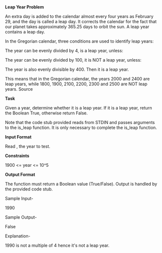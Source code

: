 **Leap Year Problem**

An extra day is added to the calendar almost every four years as February 29, and the day is called a leap day. It corrects the calendar for the fact that our planet takes approximately 365.25 days to orbit the sun. A leap year contains a leap day.

In the Gregorian calendar, three conditions are used to identify leap years:

The year can be evenly divided by 4, is a leap year, unless:

The year can be evenly divided by 100, it is NOT a leap year, unless:

The year is also evenly divisible by 400. Then it is a leap year.

This means that in the Gregorian calendar, the years 2000 and 2400 are leap years, while 1800, 1900, 2100, 2200, 2300 and 2500 are NOT leap years. Source

**Task**

Given a year, determine whether it is a leap year. If it is a leap year, return the Boolean True, otherwise return False.

Note that the code stub provided reads from STDIN and passes arguments to the is_leap function. It is only necessary to complete the is_leap function.

**Input Format**

Read , the year to test.

**Constraints**

1900 <= year <= 10^5

**Output Format**

The function must return a Boolean value (True/False). Output is handled by the provided code stub.

Sample Input-

1990

Sample Output-

False

Explanation-

1990 is not a multiple of 4 hence it's not a leap year.
